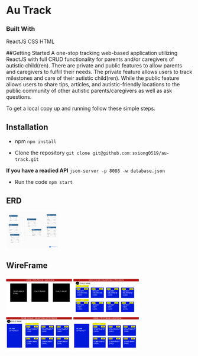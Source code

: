# Au Track

### Built With 
ReactJS
CSS
HTML

##Getting Started
A one-stop tracking web-based application utilizing ReactJS with full CRUD functionality for parents and/or caregivers of autistic child(ren). There are private and public features to allow parents and caregivers to fulfill their needs. The private feature allows users to track milestones and care of their autistic child(ren). While the public feature allows users to share tips, articles, and autistic-friendly locations to the public community of other autistic parents/caregivers as well as ask questions. 

To get a local copy up and running follow these simple steps.

## Installation 

* npm 
`npm install`

* Clone the repository 
`git clone git@github.com:sxiong0519/au-track.git`

**If you have a readied API**
`json-server -p 8088 -w database.json`

* Run the code
`npm start`

## ERD
<img src= "Images/ERD.png" height="100" width="auto" />


## WireFrame
<img src= "Images/Homepage.png" height="100" width="auto" />
<img src= "Images/ChildDetail.png" height="100" width="auto" />
<img src= "Images/MileProv.png" height="100" width="auto" />
<img src= "Images/ForLoc.png" height="100" width="auto" />